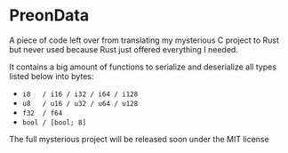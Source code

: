 # PreonData

A piece of code left over from translating my mysterious C project to Rust but never used because Rust just offered everything I needed.

It contains a big amount of functions to serialize and deserialize all types listed below into bytes:

- `i8   / i16 / i32 / i64 / i128`
- `u8   / u16 / u32 / u64 / u128`
- `f32  / f64`
- `bool / [bool; 8]`

The full mysterious project will be released soon under the MIT license